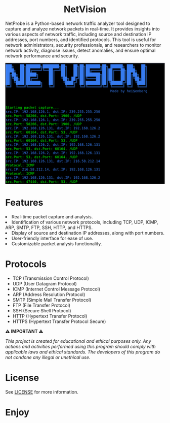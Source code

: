 <div align="center">
<h1>NetVision</h1>
  


<p align="left">NetProbe is a Python-based network traffic analyzer tool designed to capture and analyze network packets in real-time. It provides insights into various aspects of network traffic, including source and destination IP addresses, port numbers, and identified protocols. This tool is useful for network administrators, security professionals, and researchers to monitor network activity, diagnose issues, detect anomalies, and ensure optimal network performance and security.</p>
<img src="https://github.com/L101111/NetVision-Traffic-Analyzer/blob/main/screen.png" width="650px" />
</div>



<h1>Features</h1>
<li>Real-time packet capture and analysis.</li>
<li>Identification of various network protocols, including TCP, UDP, ICMP, ARP, SMTP, FTP, SSH, HTTP, and HTTPS.</li>
<li>Display of source and destination IP addresses, along with port numbers.</li>
<li>User-friendly interface for ease of use.</li>
<li>Customizable packet analysis functionality.</li>

<h1>Protocols</h1>
<ul>
<li>TCP (Transmission Control Protocol)</li>
<li>UDP (User Datagram Protocol)</li>
<li>ICMP (Internet Control Message Protocol)</li>
<li>ARP (Address Resolution Protocol)</li>
<li>SMTP (Simple Mail Transfer Protocol)</li>
<li>FTP (File Transfer Protocol)</li>
<li>SSH (Secure Shell Protocol)</li>
<li>HTTP (Hypertext Transfer Protocol)</li>
<li>HTTPS (Hypertext Transfer Protocol Secure)</li>
  
</ul>

**⚠️ IMPORTANT ⚠️**

<p><i>This project is created for educational and ethical purposes only. Any actions and activities performed using this program should comply with applicable laws and ethical standards. The developers of this program do not condone any illegal or unethical use.</i></p>


# License 
<p>See <a href="https://github.com/L101111/NetVision-Traffic-Analyzer/blob/main/LICENSE">LICENSE</a> for more information.</p>



<h1>Enjoy</h1>


